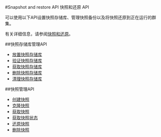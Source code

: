 #Snapshot and restore API 快照和还原 API

可以使用以下API设置快照存储库、管理快照备份以及将快照还原到正在运行的群集。



有关详细信息，请参阅[快照和还原]()。



##快照存储库管理API

* [放置快照存储库]()
* [验证快照存储库]()
* [获取快照存储库]()
* [删除快照存储库]()
* [清理快照存储库]()

##快照管理API

* [创建快照]()
* [克隆快照]()
* [获取快照]()
* [获取快照状态]()
* [还原快照]()
* [删除快照]()
